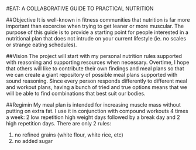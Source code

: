 #EAT: A COLLABORATIVE GUIDE TO PRACTICAL NUTRITION

##Objective
It is well-known in fitness communities that nutrition is far more important than excercise when trying to get leaner or more muscular. The purpose of this guide is to provide a starting point for people interested in a nutritional plan that does not intrude on your current lifestyle (ie. no scales or strange eating schedules).

##Vision
The project will start with my personal nutrition rules supported with reasoning and supporting resources when necessary. Overtime, I hope that others will like to contribute their own findings and meal plans so that we can create a giant repository of possible meal plans supported with sound reasoning. Since every person responds differently to different meal and workout plans, having a bunch of tried and true options means that we will be able to find combinations that best suit our bodies. 

##Regimin
My meal plan is intended for increasing muscle mass without putting on extra fat. I use it in conjunction with compound workouts 4 times a week: 2 low repetition high weight days followed by a break day and 2 high repetition days. 
There are only 2 rules:

1. no refined grains (white flour, white rice, etc)
2. no added sugar 